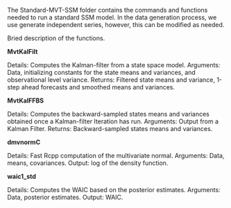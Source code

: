 The Standard-MVT-SSM folder contains the commands and functions needed to run a standard SSM model.
In the data generation process, we use generate independent series, however, this can be modified as needed.


Bried description of the functions.


**MvtKalFilt**

Details: Computes the Kalman-filter from a state space model. <be>
Arguments: Data, initializing constants for the state means and variances, and observational level variance.
Returns: Filtered state means and variance, 1-step ahead forecasts and smoothed means and variances.


**MvtKalFFBS**

Details: Computes the backward-sampled states means and variances obtained once a Kalman-filter Iteration has run.
Arguments: Output from a Kalman Filter.
Returns: Backward-sampled states means and variances.

**dmvnormC**

Details: Fast Rcpp computation of the multivariate normal.
Arguments: Data, means, covariances.
Output: log of the density function.

**waic1_std**

Details: Computes the WAIC based on the posterior estimates.
Arguments: Data, posterior estimates.
Output: WAIC.
